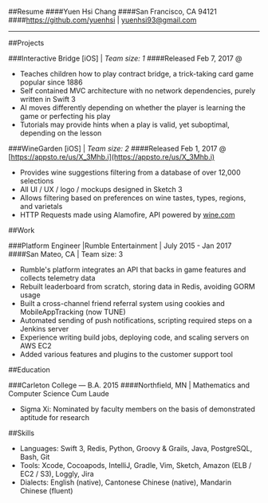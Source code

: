 ##Resume
####Yuen Hsi Chang
####San Francisco, CA 94121
####https://github.com/yuenhsi | yuenhsi93@gmail.com

---

##Projects

###Interactive Bridge [iOS] | _Team size: 1_
####Released Feb 7, 2017 @ 

- Teaches children how to play contract bridge, a trick-taking card game popular since 1886
- Self contained MVC architecture with no network dependencies, purely written in Swift 3
- AI moves differently depending on whether the player is learning the game or perfecting his play
- Tutorials may provide hints when a play is valid, yet suboptimal, depending on the lesson

###WineGarden [iOS] | _Team size: 2_
####Released Feb 1, 2017 @ [https://appsto.re/us/X_3Mhb.i](https://appsto.re/us/X_3Mhb.i)

- Provides wine suggestions filtering from a database of over 12,000 selections
- All UI / UX / logo / mockups designed in Sketch 3
- Allows filtering based on preferences on wine tastes, types, regions, and varietals
- HTTP Requests made using Alamofire, API powered by [wine.com](http://wine.com)

##Work

###Platform Engineer |Rumble Entertainment | July 2015 - Jan 2017
####San Mateo, CA | Team size: 3

- Rumble's platform integrates an API that backs in game features and collects telemetry data
- Rebuilt leaderboard from scratch, storing data in Redis, avoiding GORM usage
- Built a cross-channel friend referral system using cookies and MobileAppTracking (now TUNE)
- Automated sending of push notifications, scripting required steps on a Jenkins server
- Experience writing build jobs, deploying code, and scaling servers on AWS EC2
- Added various features and plugins to the customer support tool

##Education

###Carleton College — B.A. 2015
####Northfield, MN | Mathematics and Computer Science Cum Laude

- Sigma Xi: Nominated by faculty members on the basis of demonstrated aptitude for research

##Skills

- Languages: Swift 3, Redis, Python, Groovy & Grails, Java, PostgreSQL, Bash, Git
- Tools: Xcode, Cocoapods, IntelliJ, Gradle, Vim, Sketch, Amazon (ELB / EC2 / S3), Loggly, Jira
- Dialects: English (native), Cantonese Chinese (native), Mandarin Chinese (fluent)
